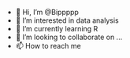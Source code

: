 - 👋 Hi, I’m @Bippppp
- 👀 I’m interested in data analysis  
- 🌱 I’m currently learning R
- 💞️ I’m looking to collaborate on ...
- 📫 How to reach me

<!---
Bippppp/Bippppp is a ✨ special ✨ repository because its `README.md` (this file) appears on your GitHub profile.
You can click the Preview link to take a look at your changes.
--->
